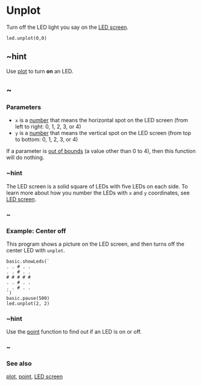 # Unplot

Turn off the LED light you say on the [LED screen](/device/screen).

```sig
led.unplot(0,0)
```

## ~hint

Use [plot](/reference/led/plot) to turn **on** an LED.

## ~

### Parameters

* `x` is a [number](/reference/types/number) that means the horizontal spot on the LED screen (from left to right: 0, 1, 2, 3, or 4)
* `y` is a [number](/reference/types/number) that means the vertical spot on the LED screen (from top to bottom: 0, 1, 2, 3, or 4)

If a parameter is [out of bounds](/reference/out-of-bounds) (a value other than 0 to 4), then this function will do nothing.

### ~hint

The LED screen is a solid square of LEDs with five LEDs on each side. To learn more about how you number the LEDs with `x` and `y` coordinates, see [LED screen](/device/screen).

### ~

### Example: Center off

This program shows a picture on the LED screen, and then turns off the center LED with `unplot`.

```blocks
basic.showLeds(`
. . # . .
. . # . .
# # # # #
. . # . .
. . # . .
`)
basic.pause(500)
led.unplot(2, 2)
```

### ~hint

Use the [point](/reference/led/point) function to find out if an LED is on or off.

### ~

### See also

[plot](/reference/led/plot), [point](/reference/led/point), [LED screen](/device/screen)